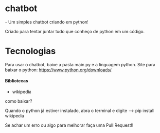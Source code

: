# chatbot
-[]()
Um simples chatbot criando em python!

Criado para tentar juntar tudo que conheço de python em um código.

# Tecnologias
Para usar o chatbot, baixe a pasta main.py e a linguagem python.
Site para baixar o python: https://www.python.org/downloads/

#### Bibliotecas
- wikipedia

como baixar? 

Quando o python já estiver instalado, abra o terminal e digite --> pip install wikipedia

Se achar um erro ou algo para melhorar faça uma Pull Request!!


